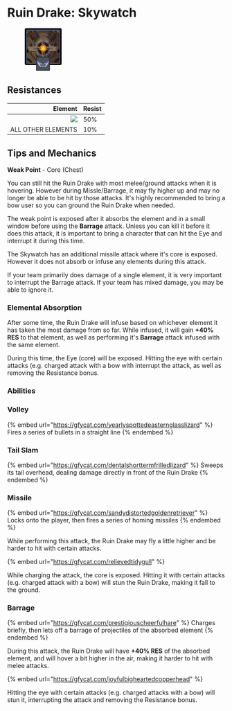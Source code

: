 # Ruin Drake: Skywatch

<figure><img src="../../.gitbook/assets/RuinDrake_Skywatch.png" alt=""><figcaption></figcaption></figure>

## Resistances

|                                        Element | Resist |
| ---------------------------------------------: | ------ |
| ![](../../.gitbook/assets/physical\_small.png) | 50%    |
|                             ALL OTHER ELEMENTS | 10%    |

## Tips and Mechanics <a href="#tips-and-mechanics" id="tips-and-mechanics"></a>

**Weak Point** - Core (Chest)

You can still hit the Ruin Drake with most melee/ground attacks when it is hovering. However during Missle/Barrage, it may fly higher up and may no longer be able to be hit by those attacks. It's highly recommended to bring a bow user so you can ground the Ruin Drake when needed.

The weak point is exposed after it absorbs the element and in a small window before using the **Barrage** attack. Unless you can kill it before it does this attack, it is important to bring a character that can hit the Eye and interrupt it during this time.

The Skywatch has an additional missile attack where it's core is exposed. However it does not absorb or infuse any elements during this attack.

If your team primarily does damage of a single element, it is very important to interrupt the Barrage attack. If your team has mixed damage, you may be able to ignore it.

### Elemental Absorption

After some time, the Ruin Drake will infuse based on whichever element it has taken the most damage from so far. While infused, it will gain **+40% RES** to that element, as well as performing it's **Barrage** attack infused with the same element.

During this time, the Eye (core) will be exposed. Hitting the eye with certain attacks (e.g. charged attack with a bow with interrupt the attack, as well as removing the Resistance bonus.

### Abilities

### Volley

{% embed url="https://gfycat.com/yearlyspottedeasternglasslizard" %}
Fires a series of bullets in a straight line
{% endembed %}

### Tail Slam

{% embed url="https://gfycat.com/dentalshorttermfrilledlizard" %}
Sweeps its tail overhead, dealing damage directly in front of the Ruin Drake
{% endembed %}

### Missile

{% embed url="https://gfycat.com/sandydistortedgoldenretriever" %}
Locks onto the player, then fires a series of homing missiles
{% endembed %}

While performing this attack, the Ruin Drake may fly a little higher and be harder to hit with certain attacks.

{% embed url="https://gfycat.com/relievedtidygull" %}

While charging the attack, the core is exposed. Hitting it with certain attacks (e.g. charged attack with a bow) will stun the Ruin Drake, making it fall to the ground.

### Barrage

{% embed url="https://gfycat.com/prestigiouscheerfulhare" %}
Charges briefly, then lets off a barrage of projectiles of the absorbed element
{% endembed %}

During this attack, the Ruin Drake will have **+40% RES** of the absorbed element, and will hover a bit higher in the air, making it harder to hit with melee attacks.

{% embed url="https://gfycat.com/joyfulbigheartedcopperhead" %}

Hitting the eye with certain attacks (e.g. charged attacks with a bow) will stun it, interrupting the attack and removing the Resistance bonus.
